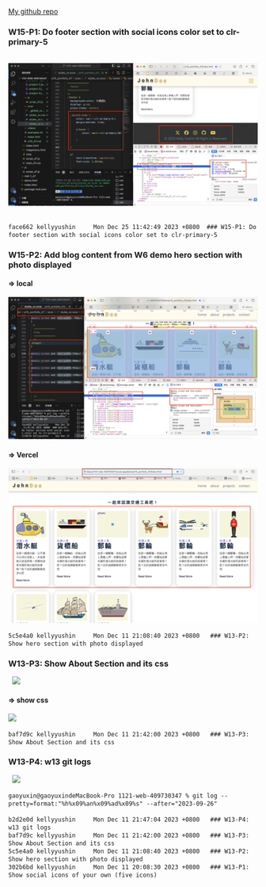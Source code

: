 [My github repo](https://github.com/kelly20011011/1121-web-409730347.git)

### W15-P1: Do footer section with social icons color set to clr-primary-5
 
 
![](w15-p1.png)
 
```
face662 kellyyushin     Mon Dec 25 11:42:49 2023 +0800  ### W15-P1: Do footer section with social icons color set to clr-primary-5

```
 ### W15-P2: Add blog content from W6 demo hero section with photo displayed
 
#### => local
 
![](w15-p2-1.png)
 
#### => Vercel
 
![](w15-p2-2.png)
 
```
5c5e4a0 kellyyushin     Mon Dec 11 21:08:40 2023 +0800   ### W13-P2: Show hero section with photo displayed
```
 ### W13-P3: Show About Section and its css
 
![](w13-p3.png)

#### => show css 
![](w13-p3-2.png)
 
```
baf7d9c kellyyushin     Mon Dec 11 21:42:00 2023 +0800   ### W13-P3: Show About Section and its css
```
 ### W13-P4: w13 git logs
 
![](w13-p4.png)
 
```
gaoyuxin@gaoyuxindeMacBook-Pro 1121-web-409730347 % git log --pretty=format:"%h%x09%an%x09%ad%x09%s" --after="2023-09-26"

b2d2e0d kellyyushin     Mon Dec 11 21:47:04 2023 +0800   ### W13-P4: w13 git logs
baf7d9c kellyyushin     Mon Dec 11 21:42:00 2023 +0800   ### W13-P3: Show About Section and its css
5c5e4a0 kellyyushin     Mon Dec 11 21:08:40 2023 +0800   ### W13-P2: Show hero section with photo displayed
302b6bd kellyyushin     Mon Dec 11 20:08:30 2023 +0800   ### W13-P1: Show social icons of your own (five icons)

```